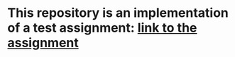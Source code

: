 # This repository is an implementation of a test assignment: [link to the assignment](https://docs.mindenit.org/share/g9u8gya8wy/p/testove-zavdannya-frontend-KWh3Jnc4TI)